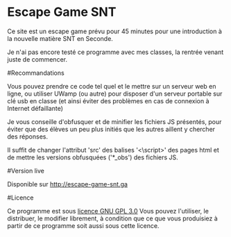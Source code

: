 # Escape Game SNT

Ce site est un escape game prévu pour 45 minutes pour une introduction à la nouvelle matière SNT en Seconde.

Je n'ai pas encore testé ce programme avec mes classes, la rentrée venant juste de commencer. 

#Recommandations

Vous pouvez prendre ce code tel quel et le mettre sur un serveur web en ligne, ou utiliser UWamp (ou autre) pour disposer d'un serveur portable sur clé usb en classe (et ainsi éviter des problèmes en cas de connexion à Internet défaillante)

Je vous conseille d'obfusquer et de minifier les fichiers JS présentés, pour éviter que des élèves un peu plus initiés que les autres aillent y chercher des réponses. 

Il suffit de changer l'attribut 'src' des balises '<\script>' des pages html et de mettre les versions obfusquées ('*_obs') des fichiers JS.

#Version live

Disponible sur http://escape-game-snt.ga

#Licence

Ce programme est sous [licence GNU GPL 3.0](https://www.gnu.org/licenses/gpl-3.0.html)
Vous pouvez l'utiliser, le distribuer, le modifier librement, à condition que ce que vous produisiez à partir de ce programme soit aussi sous cette licence.
